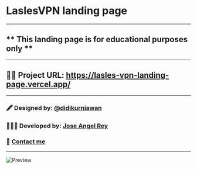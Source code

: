 # LaslesVPN landing page
---
## ***\* This landing page is for educational purposes only \*\***
---
## 🚀🚀 Project URL: https://lasles-vpn-landing-page.vercel.app/
---
### 🖋 Designed by: [@didikurniawan](http://twitter.com/didiikurniawann)

### 👨🏼‍💻 Developed by: [Jose Angel Rey](https://github.com/Jose-Angel-Rey)

### 📧 [Contact me](mailto:dev.joseangel.rey@gmail.com)
---
![Preview](/preview/preview.webp)
